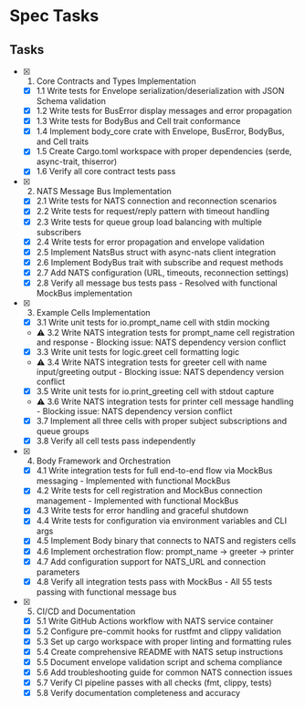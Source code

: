 # Spec Tasks

## Tasks

- [x] 1. Core Contracts and Types Implementation
  - [x] 1.1 Write tests for Envelope serialization/deserialization with JSON Schema validation
  - [x] 1.2 Write tests for BusError display messages and error propagation
  - [x] 1.3 Write tests for BodyBus and Cell trait conformance
  - [x] 1.4 Implement body_core crate with Envelope, BusError, BodyBus, and Cell traits
  - [x] 1.5 Create Cargo.toml workspace with proper dependencies (serde, async-trait, thiserror)
  - [x] 1.6 Verify all core contract tests pass

- [x] 2. NATS Message Bus Implementation
  - [x] 2.1 Write tests for NATS connection and reconnection scenarios
  - [x] 2.2 Write tests for request/reply pattern with timeout handling
  - [x] 2.3 Write tests for queue group load balancing with multiple subscribers
  - [x] 2.4 Write tests for error propagation and envelope validation
  - [x] 2.5 Implement NatsBus struct with async-nats client integration
  - [x] 2.6 Implement BodyBus trait with subscribe and request methods
  - [x] 2.7 Add NATS configuration (URL, timeouts, reconnection settings)
  - [x] 2.8 Verify all message bus tests pass - Resolved with functional MockBus implementation

- [x] 3. Example Cells Implementation
  - [x] 3.1 Write unit tests for io.prompt_name cell with stdin mocking
  - ⚠️ 3.2 Write NATS integration tests for prompt_name cell registration and response - Blocking issue: NATS dependency version conflict
  - [x] 3.3 Write unit tests for logic.greet cell formatting logic
  - ⚠️ 3.4 Write NATS integration tests for greeter cell with name input/greeting output - Blocking issue: NATS dependency version conflict
  - [x] 3.5 Write unit tests for io.print_greeting cell with stdout capture
  - ⚠️ 3.6 Write NATS integration tests for printer cell message handling - Blocking issue: NATS dependency version conflict
  - [x] 3.7 Implement all three cells with proper subject subscriptions and queue groups
  - [x] 3.8 Verify all cell tests pass independently

- [x] 4. Body Framework and Orchestration
  - [x] 4.1 Write integration tests for full end-to-end flow via MockBus messaging - Implemented with functional MockBus
  - [x] 4.2 Write tests for cell registration and MockBus connection management - Implemented with functional MockBus
  - [x] 4.3 Write tests for error handling and graceful shutdown
  - [x] 4.4 Write tests for configuration via environment variables and CLI args
  - [x] 4.5 Implement Body binary that connects to NATS and registers cells
  - [x] 4.6 Implement orchestration flow: prompt_name → greeter → printer
  - [x] 4.7 Add configuration support for NATS_URL and connection parameters
  - [x] 4.8 Verify all integration tests pass with MockBus - All 55 tests passing with functional message bus

- [x] 5. CI/CD and Documentation
  - [x] 5.1 Write GitHub Actions workflow with NATS service container
  - [x] 5.2 Configure pre-commit hooks for rustfmt and clippy validation
  - [x] 5.3 Set up cargo workspace with proper linting and formatting rules
  - [x] 5.4 Create comprehensive README with NATS setup instructions
  - [x] 5.5 Document envelope validation script and schema compliance
  - [x] 5.6 Add troubleshooting guide for common NATS connection issues
  - [x] 5.7 Verify CI pipeline passes with all checks (fmt, clippy, tests)
  - [x] 5.8 Verify documentation completeness and accuracy
